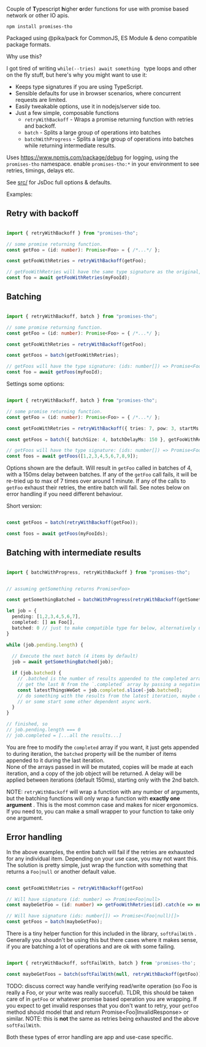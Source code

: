 
Couple of **T**ypescript **h**igher **o**rder functions for use with promise based network or other IO apis.

`npm install promises-tho`

Packaged using @pika/pack for CommonJS, ES Module & deno compatible package formats. 

Why use this? 

I got tired of writing  `while(--tries) await something ` type loops and
other on the fly stuff, but here's why you might want to use it:  

- Keeps type signatures if you are using TypeScript. 
- Sensible defaults for use in browser scenarios, where concurrent requests are limited.
- Easily tweakable options, use it in nodejs/server side too.
- Just a few simple, composable functions
  - `retryWithBackoff` - Wraps a promise returning function with retries and backoff. 
  - `batch` - Splits a large group of operations into batches 
  - `batchWithProgress` - Splits a large group of operations into batches while returning intermediate results. 


Uses https://www.npmjs.com/package/debug for logging, using the `promises-tho` namespace. enable `promises-tho:*` in your environment to see retries, timings, delays etc.  

See [src/](src/) for JsDoc full options & defaults.  


Examples: 

## Retry with backoff

```typescript 

import { retryWithBackoff } from "promises-tho";

// some promise returning function. 
const getFoo = (id: number): Promise<Foo> = { /*...*/ };   

const getFooWithRetries = retryWithBackoff(getFoo); 

// getFooWithRetries will have the same type signature as the original, (id:number) => Promise<Foo>
const foo = await getFooWithRetries(myFooId);

```

## Batching

```typescript 

import { retryWithBackoff, batch } from "promises-tho";

// some promise returning function. 
const getFoo = (id: number): Promise<Foo> = { /*...*/ };   

const getFooWithRetries = retryWithBackoff(getFoo); 

const getFoos = batch(getFooWithRetries); 

// getFoos will have the type signature: (ids: number[]) => Promise<Foo[]>
const foo = await getFoos(myFooId);

```

Settings some options:

```typescript 

import { retryWithBackoff, batch } from "promises-tho";

// some promise returning function. 
const getFoo = (id: number): Promise<Foo> = { /*...*/ };   

const getFooWithRetries = retryWithBackoff({ tries: 7, pow: 3, startMs: 250 }, getFoo); 

const getFoos = batch({ batchSize: 4, batchDelayMs: 150 }, getFooWithRetries); 

// getFoos will have the type signature: (ids: number[]) => Promise<Foo[]>
const foos = await getFoos([1,2,3,4,5,6,7,8,9]);

```

Options shown are the default. Will result in `getFoo` called in batches of 4, with a 150ms delay between batches. 
If any of the `getFoo` call fails, it will be re-tried up to max of 7 times over around 1 minute. If any of the
calls to `getFoo` exhaust their retries, the entire batch will fail. See notes below on error handling if you need 
different behaviour.  


Short version: 

```typescript

const getFoos = batch(retryWithBackoff(getFoo));

const foos = await getFoos(myFooIds);

```


## Batching with intermediate results



```typescript

import { batchWithProgress, retryWithBackoff } from "promises-tho";


// assuming getSomething returns Promise<Foo>

const getSomethingBatched = batchWithProgress(retryWithBackoff(getSomething)); 

let job = {
  pending: [1,2,3,4,5,6,7],
  completed: [] as Foo[],
  batched: 0 // just to make compatible type for below, alternatively use type annotation with let.    
}

while (job.pending.length) {
  
  // Execute the next batch (4 items by default)
  job = await getSomethingBatched(job);

  if (job.batched) {
    // .batched is the number of results appended to the completed array in the last iteration.
    // get the last N from the `.completed` array by passing a negative index to slice, 
    const latestThingsWeGot = job.completed.slice(-job.batched); 
    // do something with the results from the latest iteration, maybe diplay in UI 
    // or some start some other dependent async work. 
  }
}

// finished, so 
// job.pending.length === 0
// job.completed = [...all the results...]

```

You are free to modify the `completed` array if you want, it just gets appended to during
iteration, the `batched` property will be the number of items appended to it during the last iteration.  
None of the arrays passed in will be mutated, copies will be made at each iteration, and a copy of the 
job object will be returned.
A delay will be applied between iterations (default 150ms), starting only with the 2nd batch.


NOTE: `retryWithBackoff` will wrap a function with any number of arguments, but the batching functions
will only wrap a function with **exactly one argument** . This is the most common case and makes for nicer 
ergonomics. If you need to, you can make a small wrapper to your function to take only one argument.


## Error handling  

In the above examples, the entire batch will fail if the retries are exhausted for any individual item. 
Depending on your use case, you may not want this. The solution is pretty simple, just wrap the function 
with something that returns a `Foo|null` or another default value.

```typescript

const getFooWithRetries = retryWithBackoff(getFoo)

// Will have signature (id: number) => Promise<Foo|null>
const maybeGetFoo = (id: number) => getFooWithRetries(id).catch(e => null);

// Will have signature (ids: number[]) => Promise<(Foo|null)[]>
const getFoos = batch(maybeGetFoo); 


```

There is a tiny helper function for this included in the library, `softFailWith` . Generally you shoudn't be using this but there
cases where it makes sense, if you are batching a lot of operations and are ok with some failing. 

```typescript

import { retryWithBackoff, softFailWith, batch } from 'promises-tho';

const maybeGetFoos = batch(softFailWith(null, retryWithBackoff(getFoo)))


```



TODO: discuss correct way handle verifying read/write operation (so Foo is really a Foo, or your write was really succeful). TLDR,
this should be taken care of in `getFoo` or whatever promise based operation you are wrapping. If you expect to get invalid responses that you don't want to retry, your `getFoo` method should model that and return Promise<Foo|InvalidResponse> or similar. 
NOTE: this is **not** the same as retries being exhausted and the above `softFailWith`. 

Both these types of error handling are app and use-case specific. 









